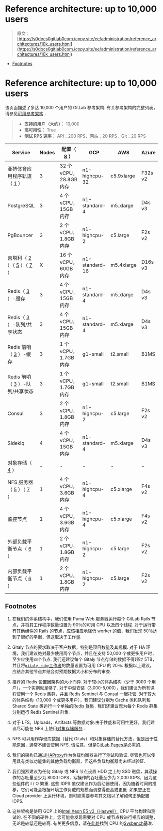 # Reference architecture: up to 10,000 users

> 原文：[https://s0docs0gitlab0com.icopy.site/ee/administration/reference_architectures/10k_users.html](https://s0docs0gitlab0com.icopy.site/ee/administration/reference_architectures/10k_users.html)

*   [Footnotes](#footnotes)

# Reference architecture: up to 10,000 users[](#reference-architecture-up-to-10000-users "Permalink")

该页面描述了多达 10,000 个用户的 GitLab 参考架构. 有关参考架构的完整列表，请参见[可用参考架构](index.html#available-reference-architectures) .

> *   **支持的用户（大约）：** 10,000
> *   **高可用性：** True
> *   **测试 RPS 速率：** API：200 RPS，网站：20 RPS，Git：20 RPS

| Service | Nodes | 配置（ [8](#footnotes) ） | GCP | AWS | Azure |
| --- | --- | --- | --- | --- | --- |
| 亚搏体育应用程序轨道（ [1](#footnotes) ） | 3 | 32 个 vCPU，28.8GB 内存 | n1-highcpu-32 | c5.9xlarge | F32s v2 |
| PostgreSQL | 3 | 4 个 vCPU，15GB 内存 | n1-standard-4 | m5.xlarge | D4s v3 |
| PgBouncer | 3 | 2 个 vCPU，1.8GB 内存 | n1-highcpu-2 | c5.large | F2s v2 |
| 吉塔利（ [2](#footnotes) ）（ [5](#footnotes) ）（ [7](#footnotes) ） | X | 16 个 vCPU，60GB 内存 | n1-standard-16 | m5.4xlarge | D16s v3 |
| Redis（ [3](#footnotes) ）-缓存 | 3 | 4 个 vCPU，15GB 内存 | n1-standard-4 | m5.xlarge | D4s v3 |
| Redis（ [3](#footnotes) ）-队列/共享状态 | 3 | 4 个 vCPU，15GB 内存 | n1-standard-4 | m5.xlarge | D4s v3 |
| Redis 前哨（ [3](#footnotes) ）-缓存 | 3 | 1 个 vCPU，1.7GB 内存 | g1-small | t2.small | B1MS |
| Redis 前哨（ [3](#footnotes) ）-队列/共享状态 | 3 | 1 个 vCPU，1.7GB 内存 | g1-small | t2.small | B1MS |
| Consul | 3 | 2 个 vCPU，1.8GB 内存 | n1-highcpu-2 | c5.large | F2s v2 |
| Sidekiq | 4 | 4 个 vCPU，15GB 内存 | n1-standard-4 | m5.xlarge | D4s v3 |
| 对象存储（ [4](#footnotes) ） | - | - | - | - | - |
| NFS 服务器（ [5](#footnotes) ）（ [7](#footnotes) ） | 1 | 4 个 vCPU，3.6GB 内存 | n1-highcpu-4 | c5.xlarge | F4s v2 |
| 监控节点 | 1 | 4 个 vCPU，3.6GB 内存 | n1-highcpu-4 | c5.xlarge | F4s v2 |
| 外部负载平衡节点（ [6](#footnotes) ） | 1 | 2 个 vCPU，1.8GB 内存 | n1-highcpu-2 | c5.large | F2s v2 |
| 内部负载平衡节点（ [6](#footnotes) ） | 1 | 2 个 vCPU，1.8GB 内存 | n1-highcpu-2 | c5.large | F2s v2 |

## Footnotes[](#footnotes "Permalink")

1.  在我们的体系结构中，我们使用 Puma Web 服务器运行每个 GitLab Rails 节点，并将其工作程序数量设置为 90％的可用 CPU 以及四个线程. 对于运行带有其他组件的 Rails 的节点，应该相应地降低 worker 的值，我们发现 50％达到了很好的平衡，但这取决于工作量.

2.  Gitaly 节点的要求取决于客户数据，特别是项目数量及其规模. 对于 HA 环境，我们建议绝对最少使用两个节点，并且在支持 50,000 个或更多用户时，至少应使用四个节点. 我们还建议每个 Gitaly 节点存储的数据不得超过 5TB，并且将[`gitaly-ruby`工作者](../gitaly/index.html#gitaly-ruby)的数量设置为可用 CPU 的 20％. 根据以上建议，应结合其他节点并结合对预期数据大小和分布的审查.

3.  推荐的 Redis 设置因架构的大小而异. 对于较小的体系结构（少于 3000 个用户），一个实例就足够了. 对于中型安装（3,000-5,000），我们建议为所有课程使用一个 Redis 集群，并且 Redis Sentinel 与 Consul 一起托管. 对于较大的体系结构（10,000 个或更多用户），我们建议分别为 Cache 类和队列和 Shared State 类运行一个单独的[Redis 群集](../redis/replication_and_failover.html#running-multiple-redis-clusters) . 我们还建议您为每个 Redis 群集分别运行 Redis Sentinel 群集.

4.  对于 LFS，Uploads，Artifacts 等数据对象.由于性能和可用性更好，我们建议尽可能在 NFS 上使用[对象存储服务](../object_storage.html) .

5.  NFS 可以用作存储库数据（替代 Gitaly）和对象存储的替代方法，但是出于性能原因，通常不建议使用 NFS. 请注意，但是[GitLab Pages](https://gitlab.com/gitlab-org/gitlab-pages/-/issues/196)是必需的.

6.  我们的架构已通过[HAProxy](https://www.haproxy.org/)作为负载均衡器进行了测试和验证. 尽管也可以使用具有类似功能集的其他负载均衡器，但这些负载均衡器尚未经过验证.

7.  我们强烈建议为任何 Gitaly 或 NFS 节点设置 HDD 之上的 SSD 磁盘，其读操作的吞吐量至少为 8000 IOPS，写操作的吞吐量至少为 2,000 IOPS，因为这些组件的 I / O 繁重. 这些 IOPS 值仅建议作为启动器使用，因为随着时间的推移，它们可能会根据环境工作负载的规模而调整得更高或更低. 如果您正在 Cloud provider 上运行环境，则可能需要参考其文档以了解如何正确配置 IOPS.

8.  这些架构是使用 GCP 上的[Intel Xeon E5 v3（Haswell）](https://cloud.google.com/compute/docs/cpu-platforms) CPU 平台构建和测试的. 在不同的硬件上，您可能会发现需要对 CPU 或节点数进行相应的调整，无论是较低还是较高. 有关更多信息，请在[此处](https://gitlab.com/gitlab-org/quality/performance/-/wikis/Reference-Architectures/GCP-CPU-Benchmarks)找到 CPU 的[Sysbench](https://github.com/akopytov/sysbench)基准.